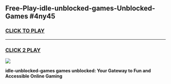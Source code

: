 
## Free-Play-idle-unblocked-games-Unblocked-Games #4ny45
<h3>
<a href="https://news.freeplayer.one?title=idle-unblocked-games&ref=8M">CLICK TO PLAY</a></h3>
<hr>

<h3>
<a href="https://news.freeplayer.one?title=idle-unblocked-games&ref=8M">CLICK 2 PLAY</a>
  
</h3>

<a href="https://news.freeplayer.one?title=idle-unblocked-games&ref=8M"><img src="https://clearcache.store/games.png"></a>


**idle-unblocked-games games unblocked: Your Gateway to Fun and Accessible Online Gaming**
